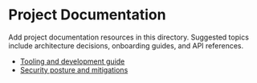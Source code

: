 # Project Documentation

Add project documentation resources in this directory. Suggested topics include
architecture decisions, onboarding guides, and API references.

- [Tooling and development guide](development/tooling.md)
- [Security posture and mitigations](SECURITY.md)
